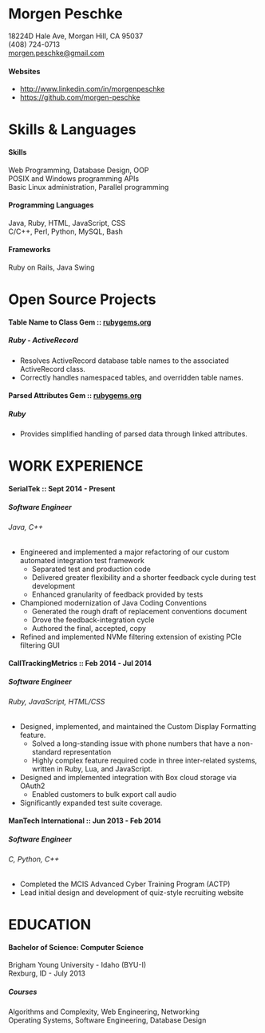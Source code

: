# Morgen Peschke
  
18224D Hale Ave, Morgan Hill, CA 95037  
(408) 724-0713  
morgen.peschke@gmail.com  

#### Websites
-  http://www.linkedin.com/in/morgenpeschke
-  https://github.com/morgen-peschke


# Skills & Languages

#### Skills
Web Programming, Database Design, OOP  
POSIX and Windows programming APIs  
Basic Linux administration, Parallel programming  

#### Programming Languages
Java, Ruby, HTML, JavaScript, CSS  
C/C++, Perl, Python, MySQL, Bash  

#### Frameworks
Ruby on Rails, Java Swing  


# Open Source Projects

#### Table Name to Class Gem :: [rubygems.org](http://rubygems.org/gems/table-name-to-class) 

##### Ruby - ActiveRecord
 * Resolves ActiveRecord database table names to the associated ActiveRecord class.
 * Correctly handles namespaced tables, and overridden table names.

#### Parsed Attributes Gem :: [rubygems.org](https://rubygems.org/gems/parsed-attributes) 

##### Ruby
 * Provides simplified handling of parsed data through linked attributes.


# WORK EXPERIENCE

#### SerialTek :: Sept 2014 - Present
##### Software Engineer

###### Java, C++
 * Engineered and implemented a major refactoring of our custom automated integration test framework
   - Separated test and production code
   - Delivered greater flexibility and a shorter feedback cycle during test development
   - Enhanced granularity of feedback provided by tests
 * Championed modernization of Java Coding Conventions
   - Generated the rough draft of replacement conventions document
   - Drove the feedback-integration cycle
   - Authored the final, accepted, copy 
 * Refined and implemented NVMe filtering extension of existing PCIe filtering GUI

#### CallTrackingMetrics :: Feb 2014 - Jul 2014
##### Software Engineer

###### Ruby, JavaScript, HTML/CSS
 * Designed, implemented, and maintained the Custom Display Formatting feature.
   - Solved a long-standing issue with phone numbers that have a non-standard representation
   - Highly complex feature required code in three inter-related systems, written in Ruby, Lua, and JavaScript.
 * Designed and implemented integration with Box cloud storage via OAuth2
   - Enabled customers to bulk export call audio
 * Significantly expanded test suite coverage.

#### ManTech International :: Jun 2013 - Feb 2014
##### Software Engineer

###### C, Python, C++
 * Completed the MCIS Advanced Cyber Training Program (ACTP)
 * Lead initial design and development of quiz-style recruiting website


# EDUCATION

#### Bachelor of Science: Computer Science
Brigham Young University - Idaho (BYU-I)  
Rexburg, ID - July 2013

##### Courses
Algorithms and Complexity, Web Engineering, Networking  
Operating Systems, Software Engineering, Database Design  
